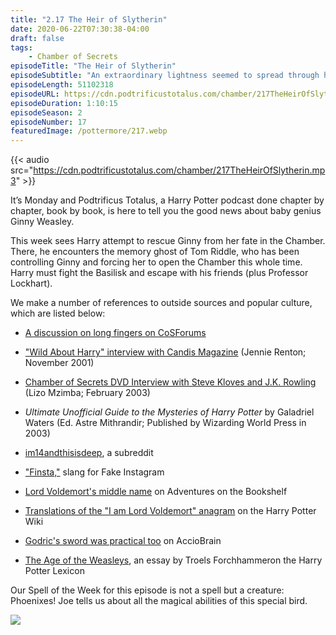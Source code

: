 ```yaml
---
title: "2.17 The Heir of Slytherin"
date: 2020-06-22T07:30:38-04:00
draft: false
tags:
    - Chamber of Secrets
episodeTitle: "The Heir of Slytherin"
episodeSubtitle: "An extraordinary lightness seemed to spread through his whole body and the next second, in a rush of wings, they were flying upward through the pipe. Harry could hear Lockhart dangling below him, saying 'Amazing! Amazing! This is just like magic!'"
episodeLength: 51102318
episodeURL: https://cdn.podtrificustotalus.com/chamber/217TheHeirOfSlytherin.mp3
episodeDuration: 1:10:15
episodeSeason: 2
episodeNumber: 17
featuredImage: /pottermore/217.webp
---
```

{{< audio src="https://cdn.podtrificustotalus.com/chamber/217TheHeirOfSlytherin.mp3" >}}

It’s Monday and Podtrificus Totalus, a Harry Potter podcast done chapter by chapter, book by book, is here to tell you the good news about baby genius Ginny Weasley.

This week sees Harry attempt to rescue Ginny from her fate in the Chamber. There, he encounters the memory ghost of Tom Riddle, who has been controlling Ginny and forcing her to open the Chamber this whole time. Harry must fight the Basilisk and escape with his friends (plus Professor Lockhart).

We make a number of references to outside sources and popular culture, which are listed below:

- [A discussion on long fingers on CoSForums](http://www.cosforums.com/cosarchive/archive/index.php/t-27731.html)

- ["Wild About Harry" interview with Candis Magazine](http://www.accio-quote.org/articles/2001/1101-candis-renton.html) (Jennie Renton; November 2001)

- [Chamber of Secrets DVD Interview with Steve Kloves and J.K. Rowling](http://www.accio-quote.org/articles/2003/0302-newsround-mzimba.htm) (Lizo Mzimba; February 2003)

- *Ultimate Unofficial Guide to the Mysteries of Harry Potter* by Galadriel Waters (Ed. Astre Mithrandir; Published by Wizarding World Press in 2003)

- [im14andthisisdeep](https://www.reddit.com/r/im14andthisisdeep/), a subreddit

- ["Finsta,"](https://www.dictionary.com/e/slang/finsta/) slang for Fake Instagram

- [Lord Voldemort's middle name](https://bookshelf.mml.ox.ac.uk/2014/05/14/lord-voldemorts-middle-name/) on Adventures on the Bookshelf

- [Translations of the "I am Lord Voldemort" anagram](https://harrypotter.fandom.com/wiki/Tom_Riddle#Translations_of_the_name) on the Harry Potter Wiki

- [Godric's sword was practical too](https://web.archive.org/web/20071025200535/http://acciobrain.ligermagic.com/hpdumblesword.webp) on AccioBrain

- [The Age of the Weasleys](https://www.hp-lexicon.org/2004/05/02/the-age-of-the-weasleys/), an essay by Troels Forchhammeron the Harry Potter Lexicon

Our Spell of the Week for this episode is not a spell but a creature: Phoenixes! Joe tells us about all the magical abilities of this special bird.

<img class="chapterArt" src="/chapter/217.webp" />